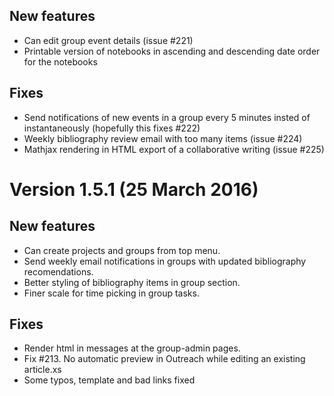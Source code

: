 
## New features

- Can edit group event details (issue #221)
- Printable version of notebooks in ascending and descending date order for the notebooks

## Fixes

- Send notifications of new events in a group every 5 minutes insted of instantaneously (hopefully this fixes #222)
- Weekly bibliography review email with too many items (issue #224)
- Mathjax rendering in HTML export of a collaborative writing (issue #225)


# Version 1.5.1 (25 March 2016)

## New features

- Can create projects and groups from top menu.
- Send weekly email notifications in groups with updated bibliography recomendations.
- Better styling of bibliography items in group section.
- Finer scale for time picking in group tasks.


## Fixes

- Render html in messages at the group-admin pages.
- Fix #213. No automatic preview in Outreach while editing an existing article.xs
- Some typos, template and bad links fixed
